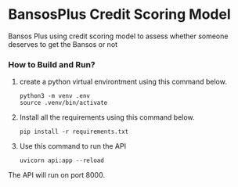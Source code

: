# BansosPlus Credit Scoring Model

Bansos Plus using credit scoring model to assess whether someone deserves to get the Bansos or not

### How to Build and Run?

1. create a python virtual environtment using this command below.

   ```
   python3 -m venv .env
   source .venv/bin/activate
   ```
2. Install all the requirements using this command below.

   ```
   pip install -r requirements.txt
   ```
3. Use this command to run the API

   ```
   uvicorn api:app --reload
   ```

The API will run on port 8000.
